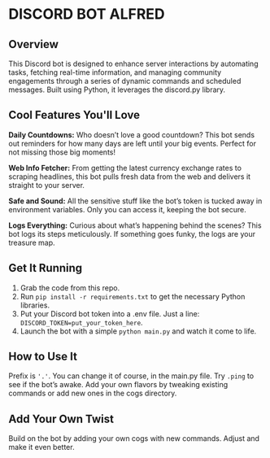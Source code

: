 # DISCORD BOT ALFRED

## Overview
This Discord bot is designed to enhance server interactions by automating tasks, fetching real-time information, and managing community engagements through a series of dynamic commands and scheduled messages. Built using Python, it leverages the discord.py library.

## Cool Features You'll Love

**Daily Countdowns:** Who doesn’t love a good countdown? This bot sends out reminders for how many days are left until your big events. Perfect for not missing those big moments!

**Web Info Fetcher:** From getting the latest currency exchange rates to scraping headlines, this bot pulls fresh data from the web and delivers it straight to your server.

**Safe and Sound:** All the sensitive stuff like the bot’s token is tucked away in environment variables. Only you can access it, keeping the bot secure.

**Logs Everything:** Curious about what’s happening behind the scenes? This bot logs its steps meticulously. If something goes funky, the logs are your treasure map.

## Get It Running
1. Grab the code from this repo.
2. Run `pip install -r requirements.txt` to get the necessary Python libraries.
3. Put your Discord bot token into a .env file. Just a line: `DISCORD_TOKEN=put_your_token_here`.
4. Launch the bot with a simple `python main.py` and watch it come to life.

## How to Use It
Prefix is `'.'`. You can change it of course, in the main.py file. Try `.ping` to see if the bot’s awake. Add your own flavors by tweaking existing commands or add new ones in the cogs directory.

## Add Your Own Twist
Build on the bot by adding your own cogs with new commands. Adjust and make it even better.
